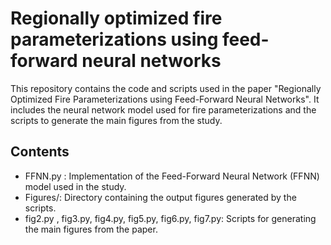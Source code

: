 # Regionally optimized fire parameterizations using feed-forward neural networks

This repository contains the code and scripts used in the paper "Regionally Optimized Fire Parameterizations using Feed-Forward Neural Networks".
It includes the neural network model used for fire parameterizations and the scripts to generate the main figures from the study.

## Contents

- FFNN.py : Implementation of the Feed-Forward Neural Network (FFNN) model used in the study.
- Figures/: Directory containing the output figures generated by the scripts.
- fig2.py , fig3.py, fig4.py, fig5.py, fig6.py, fig7.py: Scripts for generating the main figures from the paper.
